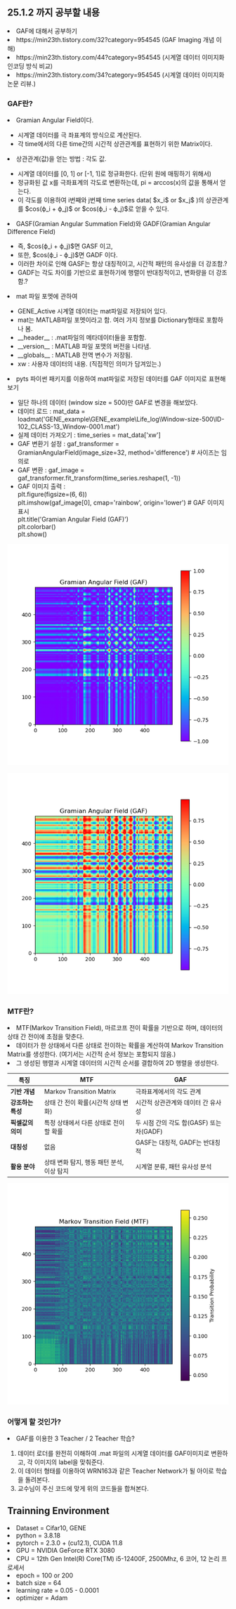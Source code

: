 ## 25.1.2 까지 공부할 내용
<li> GAF에 대해서 공부하기 </li>
<li> https://min23th.tistory.com/32?category=954545 (GAF Imaging 개념 이해) </li>
<li> https://min23th.tistory.com/44?category=954545 (시계열 데이터 이미지화 인코딩 방식 비교) </li>
<li> https://min23th.tistory.com/34?category=954545 (시계열 데이터 이미지화 논문 리뷰.) </li>


### GAF란?
<li> Gramian Angular Field이다. </li>
<ul>
<li> 시계열 데이터를 극 좌표계의 방식으로 계산된다. </li>
<li> 각 time에서의 다른 time간의 시간적 상관관계를 표현하기 위한 Matrix이다. </li>
</ul>
<li> 상관관계(값)을 얻는 방법 : 각도 값. </li>
<ul>
<li> 시계열 데이터를 [0, 1] or [-1, 1]로 정규화한다. (단위 원에 매핑하기 위해서) </li>
<li> 정규화된 값 x를 극좌표계의 각도로 변환하는데, pi = arccos(x)의 값을 통해서 얻는다. </li>
<li> 이 각도를 이용하여 i번째와 j번째 time series data( $x_i$ or $x_j$ )의 상관관계를 $cos(ϕ_i + ϕ_j)$ or $cos(ϕ_i - ϕ_j)$로 얻을 수 있다. </li>
</ul>
<li> GASF(Gramian Angular Summation Field)와 GADF(Gramian Angular Difference Field) </li>
<ul>
<li> 즉, $cos(ϕ_i + ϕ_j)$면 GASF 이고, </li>
<li> 또한, $cos(ϕ_i - ϕ_j)$면 GADF 이다. </li>
<li> 이러한 차이로 인해 GASF는 항상 대칭적이고, 시간적 패턴의 유사성을 더 강조함.? </li>
<li> GADF는 각도 차이를 기반으로 표현하기에 행렬이 반대칭적이고, 변화량을 더 강조함.? </li>
</ul>
<li> mat 파일 포멧에 관하여 </li>
<ul>
<li> GENE_Active 시계열 데이터는 mat파일로 저장되어 있다. </li>
<li> mat는 MATLAB파일 포멧이라고 함. 여러 가지 정보를 Dictionary형태로 포함하나 봄. </li>
<li> __header__ : .mat파일의 메타데이터들을 포함함. </li>
<li> __version__ : MATLAB 파일 포맷의 버전을 나타냄. </li>
<li> __globals__ : MATLAB 전역 변수가 저장됨. </li>
<li> xw : 사용자 데이터의 내용. (직접적인 의미가 담겨있는.) </li>
</ul>
<li> pyts 파이썬 패키지를 이용하여 mat파일로 저장된 데이터를 GAF 이미지로 표현해보기 </li>
<ul>
<li> 일단 하나의 데이터 (window size = 500)만 GAF로 변경을 해보았다. </li>
<li> 데이터 로드 : mat_data = loadmat('GENE_example\GENE_example\Life_log\Window-size-500\ID-102_CLASS-13_Window-0001.mat') </li>
<li> 실제 데이터 가져오기 : time_series = mat_data['xw'] </li>
<li> GAF 변환기 설정 : gaf_transformer = GramianAngularField(image_size=32, method='difference') # 사이즈는 임의로 </li>
<li> GAF 변환 : gaf_image = gaf_transformer.fit_transform(time_series.reshape(1, -1)) </li>
<li> GAF 이미지 출력 : <br>
plt.figure(figsize=(6, 6))<br>
plt.imshow(gaf_image[0], cmap='rainbow', origin='lower')  # GAF 이미지 표시<br>
plt.title('Gramian Angular Field (GAF)')<br>
plt.colorbar()<br>
plt.show() </li>
</ul>

![GAF_img](https://github.com/wjdwocks/ML-DNN/raw/main/markdown/25년/1월/25.1.2/GAF_img.png)

![GAF_difference_img](https://github.com/wjdwocks/ML-DNN/raw/main/markdown/25년/1월/25.1.2/GAF_difference_img.png)

### MTF란?
<li> MTF(Markov Transition Field), 마르코프 전이 확률을 기반으로 하며, 데이터의 상태 간 전이에 초점을 맞춘다. </li>
<li> 데이터가 한 상태에서 다른 상태로 전이하는 확률을 계산하여 Markov Transition Matrix를 생성한다. (여기서는 시간적 순서 정보는 포함되지 않음.) </li>
<li> 그 생성된 행렬과 시계열 데이터의 시간적 순서를 결합하여 2D 행렬을 생성한다. </li>

| **특징**         | **MTF**                                | **GAF**                               |
|-------------------|----------------------------------------|---------------------------------------|
| **기반 개념**     | Markov Transition Matrix               | 극좌표계에서의 각도 관계              |
| **강조하는 특성** | 상태 간 전이 확률(시간적 상태 변화)     | 시간적 상관관계와 데이터 간 유사성     |
| **픽셀값의 의미** | 특정 상태에서 다른 상태로 전이할 확률   | 두 시점 간의 각도 합(GASF) 또는 차(GADF) |
| **대칭성**       | 없음                                    | GASF는 대칭적, GADF는 반대칭적         |
| **활용 분야**     | 상태 변화 탐지, 행동 패턴 분석, 이상 탐지 | 시계열 분류, 패턴 유사성 분석          |

![MTF_img](https://github.com/wjdwocks/ML-DNN/raw/main/markdown/25년/1월/25.1.2/MTF_img.png)


### 어떻게 할 것인가?
<li> GAF를 이용한 3 Teacher / 2 Teacher 학습? </li>
<ol>
<li> 데이터 로더를 완전히 이해하여 .mat 파일의 시계열 데이터를 GAF이미지로 변환하고, 각 이미지의 label을 맞춰준다. </li>
<li> 이 데이터 형태를 이용하여 WRN163과 같은 Teacher Network가 될 아이로 학습을 돌려본다. </li>
<li> 교수님이 주신 코드에 맞게 위의 코드들을 합쳐본다. </li>
</ol>

### 


## Trainning Environment
<li> Dataset = Cifar10, GENE </li>
<li> python = 3.8.18 </li>
<li> pytorch = 2.3.0 + (cu12.1), CUDA 11.8 </li>
<li> GPU = NVIDIA GeForce RTX 3080 </li>
<li> CPU = 12th Gen Intel(R) Core(TM) i5-12400F, 2500Mhz, 6 코어, 12 논리 프로세서 </li>
<li> epoch = 100 or 200 </li>
<li> batch size = 64 </li>
<li> learning rate = 0.05 - 0.0001 </li>
<li> optimizer = Adam </li>
